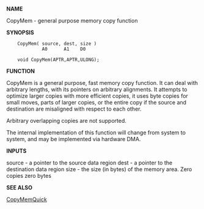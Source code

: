 
**NAME**

CopyMem - general purpose memory copy function

**SYNOPSIS**

```
    CopyMem( source, dest, size )
             A0      A1    D0

    void CopyMem(APTR,APTR,ULONG);

```
**FUNCTION**

CopyMem is a general purpose, fast memory copy function.  It can
deal with arbitrary lengths, with its pointers on arbitrary
alignments.  It attempts to optimize larger copies with more
efficient copies, it uses byte copies for small moves, parts of
larger copies, or the entire copy if the source and destination are
misaligned with respect to each other.

Arbitrary overlapping copies are not supported.

The internal implementation of this function will change from
system to system, and may be implemented via hardware DMA.

**INPUTS**

source - a pointer to the source data region
dest  - a pointer to the destination data region
size  - the size (in bytes) of the memory area.  Zero copies
zero bytes

**SEE ALSO**

[CopyMemQuick](CopyMemQuick)
